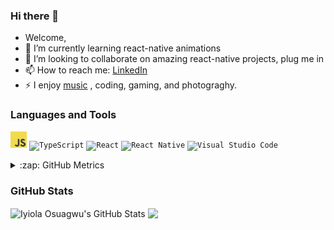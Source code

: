 ### Hi there 👋
- Welcome,
- 🌱 I’m currently learning react-native animations
- 👯 I’m looking to collaborate on amazing react-native projects, plug me in
- 📫 How to reach me: [LinkedIn](https://www.linkedin.com/in/iyiola-osuagwu-97a88115b/)
- ⚡ I enjoy [music](https://music.apple.com/us/playlist/pl.u-leyl096ujV14jNl) , coding, gaming, and photograghy.

### Languages and Tools

<code><img alt="JavaScript" width="26px" src="https://raw.githubusercontent.com/github/explore/80688e429a7d4ef2fca1e82350fe8e3517d3494d/topics/javascript/javascript.png" /></code>
<code><img alt="TypeScript" width="26px" src="https://img.icons8.com/color/48/000000/typescript.png" /></code>
<code><img  alt="React" width="26px" src="https://cdn.icon-icons.com/icons2/2108/PNG/512/react_icon_130845.png" /></code>
<code><img  alt="React Native" width="26px" src="https://d33wubrfki0l68.cloudfront.net/554c3b0e09cf167f0281fda839a5433f2040b349/ecfc9/img/header_logo.svg" /></code>
<code><img  alt="Visual Studio Code" width="26px" src="https://cdn.icon-icons.com/icons2/2107/PNG/512/file_type_vscode_icon_130084.png" /></code>

<details>
  <summary>:zap: GitHub Metrics</summary>
  
![Metrics](https://metrics.lecoq.io/iyiolaosuagwu?template=classic&config.timezone=Africa%2FLagos)
</details>

### GitHub Stats

<div>
<img align="center" alt="Iyiola Osuagwu's GitHub Stats" src="https://github-readme-stats.vercel.app/api?username=iyiolaosuagwu&show_icons=true&hide_border=true&include_all_commits=true&theme=gotham" />

<img align="center" src="https://github-readme-stats.vercel.app/api/top-langs/?username=iyiolaosuagwu&layout=compact&theme=gotham" />
</div>
<!--
**Dalu26/Dalu26** is a ✨ _special_ ✨ repository because its `README.md` (this file) appears on your GitHub profile.

Here are some ideas to get you started:

- 🌱 I’m currently learning react-native animations
- 👯 I’m looking to collaborate on ...
- 🤔 I’m looking for help with ...
- 💬 Ask me about ...
- 📫 How to reach me: https://www.linkedin.com/in/iyiola-osuagwu-97a88115b/...
- 😄 Pronouns: ...
- ⚡ Fun fact: ...
-->
